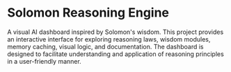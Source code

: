 # Solomon Reasoning Engine

A visual AI dashboard inspired by Solomon's wisdom. This project provides an interactive interface for exploring reasoning laws, wisdom modules, memory caching, visual logic, and documentation. The dashboard is designed to facilitate understanding and application of reasoning principles in a user-friendly manner.